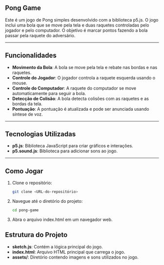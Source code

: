 ## Pong Game

Este é um jogo de Pong simples desenvolvido com a biblioteca p5.js. O jogo inclui uma bola que se move pela tela e duas raquetes controladas pelo jogador e pelo computador. O objetivo é marcar pontos fazendo a bola passar pela raquete do adversário.

---

## Funcionalidades

- **Movimento da Bola**: A bola se move pela tela e rebate nas bordas e nas raquetes.
- **Controle do Jogador**: O jogador controla a raquete esquerda usando o mouse.
- **Controle do Computador**: A raquete do computador se move automaticamente para seguir a bola.
- **Detecção de Colisão**: A bola detecta colisões com as raquetes e as bordas da tela.
- **Pontuação**: A pontuação é atualizada e pode ser anunciada usando síntese de voz.

---

## Tecnologias Utilizadas

- **p5.js**: Biblioteca JavaScript para criar gráficos e interações.
- **p5.sound.js**: Biblioteca para adicionar sons ao jogo.

---

## Como Jogar
1. Clone o repositório:
   ```bash
   git clone <URL-do-repositório>
2. Navegue até o diretório do projeto:
   ```bash
   cd pong-game

3. Abra o arquivo index.html em um navegador web.
## Estrutura do Projeto

- **sketch.js**: Contém a lógica principal do jogo.
- **index.html**: Arquivo HTML principal que carrega o jogo.
- **assets/**: Diretório contendo imagens e sons utilizados no jogo.
